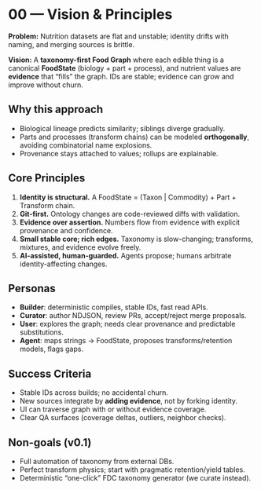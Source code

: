 # 00 — Vision & Principles

**Problem:** Nutrition datasets are flat and unstable; identity drifts with naming, and merging sources is brittle.

**Vision:** A **taxonomy-first Food Graph** where each edible thing is a canonical **FoodState** (biology + part + process), and
nutrient values are **evidence** that “fills” the graph. IDs are stable; evidence can grow and improve without churn.

## Why this approach
- Biological lineage predicts similarity; siblings diverge gradually.
- Parts and processes (transform chains) can be modeled **orthogonally**, avoiding combinatorial name explosions.
- Provenance stays attached to values; rollups are explainable.

## Core Principles
1. **Identity is structural.** A FoodState = (Taxon | Commodity) + Part + Transform chain.
2. **Git-first.** Ontology changes are code-reviewed diffs with validation.
3. **Evidence over assertion.** Numbers flow from evidence with explicit provenance and confidence.
4. **Small stable core; rich edges.** Taxonomy is slow-changing; transforms, mixtures, and evidence evolve freely.
5. **AI-assisted, human-guarded.** Agents propose; humans arbitrate identity-affecting changes.

## Personas
- **Builder**: deterministic compiles, stable IDs, fast read APIs.
- **Curator**: author NDJSON, review PRs, accept/reject merge proposals.
- **User**: explores the graph; needs clear provenance and predictable substitutions.
- **Agent**: maps strings → FoodState, proposes transforms/retention models, flags gaps.

## Success Criteria
- Stable IDs across builds; no accidental churn.
- New sources integrate by **adding evidence**, not by forking identity.
- UI can traverse graph with or without evidence coverage.
- Clear QA surfaces (coverage deltas, outliers, neighbor checks).

## Non-goals (v0.1)
- Full automation of taxonomy from external DBs.
- Perfect transform physics; start with pragmatic retention/yield tables.
- Deterministic “one-click” FDC taxonomy generator (we curate instead).
